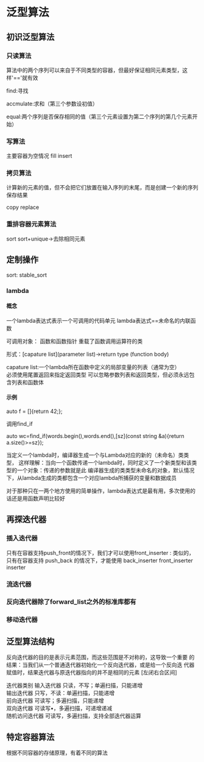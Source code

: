 # 泛型算法


## 初识泛型算法

### 只读算法
算法中的两个序列可以来自于不同类型的容器，但最好保证相同元素类型，这样'=='就有效

find:寻找

accmulate:求和（第三个参数设初值）

equal:两个序列是否保存相同的值（第三个元素设置为第二个序列的第几个元素开始）

### 写算法
主要容器为空情况
fill 
insert

### 拷贝算法
计算新的元素的值，但不会把它们放置在输入序列的末尾，而是创建一个新的序列保存结果

copy
replace

### 重排容器元素算法
sort
sort+unique->去除相同元素

## 定制操作
sort: stable_sort


### lambda

#### 概念

一个lambda表达式表示一个可调用的代码单元
lambda表达式==未命名的内联函数

可调用对象：
函数和函数指针
重载了函数调用运算符的类


形式：[capature list](parameter list)->return type (function body)<br>

capature list:一个lambda所在函数中定义的局部变量的列表（通常为空）<br>
必须使用尾置返回来指定返回类型
可以忽略参数列表和返回类型，但必须永远包含列表和函数体

#### 示例
auto f = []{return 42;};

调用find_if

auto wc=find_if(words.begin(),words.end(),[sz](const string &a){return a.size()>=sz});

当定义一个lambda时，编译器生成一个与Lambda对应的新的（未命名）类类型，
这样理解：当向一个函数传递一个lambda时，同时定义了一个新类型和该类型的一个对象：传递的参数就是此
编译器生成的类类型未命名的对象，默认情况下，从lambda生成的类都包含一个对应lambda所捕获的变量和数据成员

对于那种只在一两个地方使用的简单操作，lambda表达式是最有用，多次使用的话还是用函数声明比较好


## 再探迭代器

### 插入迭代器
只有在容器支持push_front的情况下，我们才可以使用front_inserter :
类似的，只有在容器支持 push_back 的情况下，才能使用
back_inserter
front_inserter
inserter
### 流迭代器
### 反向迭代器除了forward_list之外的标准库都有

### 移动迭代器

## 泛型算法结构
反向迭代器的目的是表示元素范围，而这些范围是不对称的，这导致一个重要
的结果：当我们从一个普通迭代器初始化一个反向迭代器，或是给一个反向迭
代器赋值时，结果迭代器与原迭代器指向的并不是相同的元素
[左闭右合区间]

迭代器类别
输入迭代器 只读，不写；单遍扫描，只能递增<br>
输出迭代器 只写，不读：单遍扫描，只能递增<br>
前向迭代器 可读写；多遍扫描，只能递增<br>
双向迭代器 可读写•，多遍扫描，可递增递减<br>
随机访问迭代器 可读写，多遍扫描，支持全部迭代器运算<br>

## 特定容器算法
根据不同容器的存储原理，有着不同的算法
